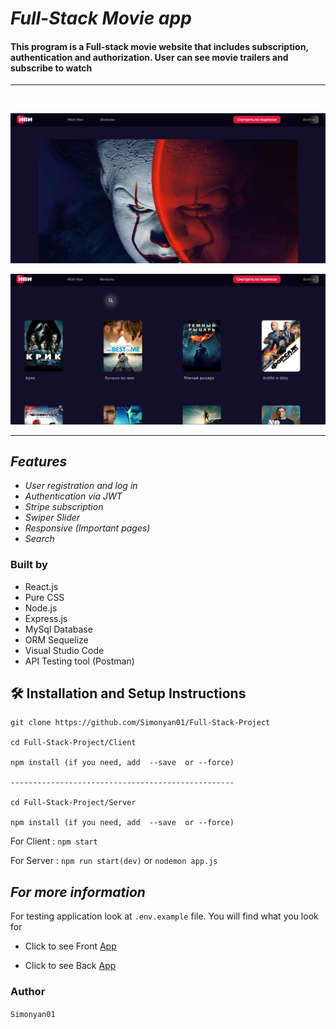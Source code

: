 # _Full-Stack Movie app_

#### This program is a Full-stack movie website that includes subscription, <br/>authentication and authorization. User can see movie trailers and subscribe to watch

---

<br/>

![IMG](/Client/public/Assets/project.png)

![IMG](/Client/public/Assets/Screenshot_3.png)

---

## _Features_

- _User registration and log in_
- _Authentication via JWT_
- _Stripe subscription_
- _Swiper Slider_
- _Responsive (Important pages)_
- _Search_

### Built by

- React.js
- Pure CSS
- Node.js
- Express.js
- MySql Database
- ORM Sequelize
- Visual Studio Code
- API Testing tool (Postman)

## 🛠 Installation and Setup Instructions

```
git clone https://github.com/Simonyan01/Full-Stack-Project

cd Full-Stack-Project/Client

npm install (if you need, add  --save  or --force)

--------------------------------------------------

cd Full-Stack-Project/Server

npm install (if you need, add  --save  or --force)
```

For Client : `npm start`

For Server : `npm run start(dev)` or `nodemon app.js`

## _For more information_

For testing application look at ```.env.example``` file.
You will find what you look for

- Click to see Front [App](https://github.com/Simonyan01/Full-Stack-Project/tree/main/Client)

- Click to see Back [App](https://github.com/Simonyan01/Full-Stack-Project/tree/main/Server)

### Author
```Simonyan01```
